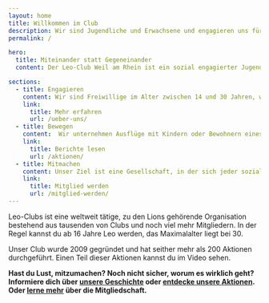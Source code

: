 ```yaml
---
layout: home
title: Willkommen im Club
description: Wir sind Jugendliche und Erwachsene und engagieren uns für das Wohl von benachteiligten Menschen, etwa aus Kinder- oder Pflegeheimen.
permalink: /

hero:
  title: Miteinander statt Gegeneinander
  content: Der Leo-Club Weil am Rhein ist ein sozial engagierter Jugendclub aus dem Dreiländereck, dessen Mitglieder sich für Menschen mit Behinderung, benachteiligte Kinder und Heimbewohner einsetzt.

sections:
  - title: Engagieren
    content: Wir sind Freiwillige im Alter zwischen 14 und 30 Jahren, welche sich ehrenamtlich für benachteiligte Menschen einsetzen.
    link:
      title: Mehr erfahren
      url: /ueber-uns/
  - title: Bewegen
    content:  Wir unternehmen Ausflüge mit Kindern oder Bewohnern eines Pflegeheims, sammeln Spenden oder arbeiten mit den Lions zusammen.
    link:
      title: Berichte lesen
      url: /aktionen/
  - title: Mitmachen
    content: Unser Ziel ist eine Gesellschaft, in der sich jeder sozial engagiert und für hilfsbedürftige Menschen einsetzt.
    link:
      title: Mitglied werden
      url: /mitglied-werden/
---
```


Leo-Clubs ist eine weltweit tätige, zu den Lions gehörende Organisation bestehend aus tausenden von Clubs und noch viel mehr Mitgliedern. In der Regel kannst du ab 16 Jahre Leo werden, das Maximalalter liegt bei 30.

Unser Club wurde 2009 gegründet und hat seither mehr als 200 Aktionen durchgeführt. Einen Teil dieser Aktionen kannst du im Video sehen.

**Hast du Lust, mitzumachen? Noch nicht sicher, worum es wirklich geht? Informiere dich über [unsere Geschichte](/ueber-uns/) oder [entdecke unsere Aktionen](/aktionen/). Oder [lerne mehr](/mitglied-werden/) über die Mitgliedschaft.**